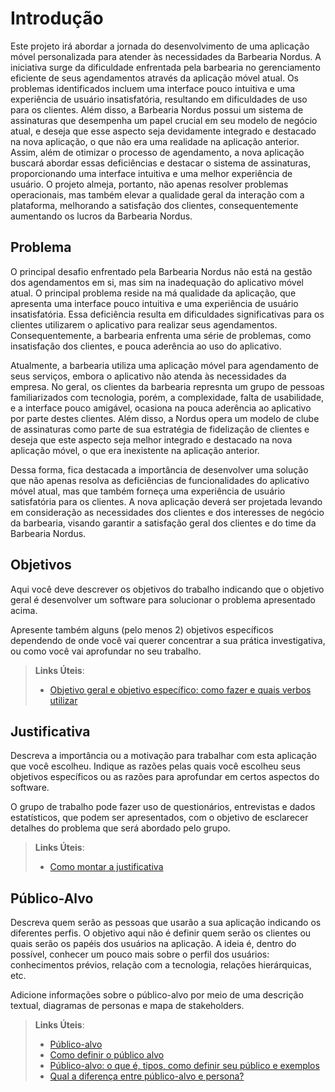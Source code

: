 # Introdução

Este projeto irá abordar a jornada do desenvolvimento de uma aplicação móvel personalizada para atender às necessidades da Barbearia Nordus. A iniciativa surge da dificuldade enfrentada pela barbearia no gerenciamento eficiente de seus agendamentos através da aplicação móvel atual. Os problemas identificados incluem uma interface pouco intuitiva e uma experiência de usuário insatisfatória, resultando em dificuldades de uso para os clientes. Além disso, a Barbearia Nordus possui um sistema de assinaturas que desempenha um papel crucial em seu modelo de negócio atual, e deseja que esse aspecto seja devidamente integrado e destacado na nova aplicação, o que não era uma realidade na aplicação anterior. Assim, além de otimizar o processo de agendamento, a nova aplicação buscará abordar essas deficiências e destacar o sistema de assinaturas, proporcionando uma interface intuitiva e uma melhor experiência de usuário. O projeto almeja, portanto, não apenas resolver problemas operacionais, mas também elevar a qualidade geral da interação com a plataforma, melhorando a satisfação dos clientes, consequentemente aumentando os lucros da Barbearia Nordus.
<!---
Texto descritivo com a visão geral do projeto abordado. Inclui o contexto, o problema, os objetivos, a justificativa e o público-alvo do projeto.
-->
## Problema

O principal desafio enfrentado pela Barbearia Nordus não está na gestão dos agendamentos em si, mas sim na inadequação do aplicativo móvel atual. O principal problema reside na má qualidade da aplicação, que apresenta uma interface pouco intuitiva e uma experiência de usuário insatisfatória. Essa deficiência resulta em dificuldades significativas para os clientes utilizarem o aplicativo para realizar seus agendamentos. Consequentemente, a barbearia enfrenta uma série de problemas, como insatisfação dos clientes, e pouca aderência ao uso do aplicativo.

Atualmente, a barbearia utiliza uma aplicação móvel para agendamento de seus serviços, embora o aplicativo não atenda às necessidades da empresa. No geral, os clientes da barbearia represnta um grupo de pessoas familiarizados com tecnologia, porém, a complexidade, falta de usabilidade, e a interface pouco amigável, ocasiona na pouca aderência ao aplicativo por parte destes clientes. Além disso, a Nordus opera um modelo de clube de assinaturas como parte de sua estratégia de fidelização de clientes e deseja que este aspecto seja melhor integrado e destacado na nova aplicação móvel, o que era inexistente na aplicação anterior.

Dessa forma, fica destacada a importância de desenvolver uma solução que não apenas resolva as deficiências de funcionalidades do aplicativo móvel atual, mas que também forneça uma experiência de usuário satisfatória para os clientes. A nova aplicação deverá ser projetada levando em consideração as necessidades dos clientes e dos interesses de negócio da barbearia, visando garantir a satisfação geral dos clientes e do time da Barbearia Nordus.
<!---
Nesse momento você deve apresentar o problema que a sua aplicação deve  resolver. No entanto, não é a hora de comentar sobre a aplicação.

Descreva também o contexto em que essa aplicação será usada, se  houver: empresa, tecnologias, etc. Novamente, descreva apenas o que de  fato existir, pois ainda não é a hora de apresentar requisitos  detalhados ou projetos.

Nesse momento, o grupo pode optar por fazer uso  de ferramentas como Design Thinking, que permite um olhar de ponta a ponta para o problema.

> **Links Úteis**:
> - [Objetivos, Problema de pesquisa e Justificativa](https://medium.com/@versioparole/objetivos-problema-de-pesquisa-e-justificativa-c98c8233b9c3)
> - [Matriz Certezas, Suposições e Dúvidas](https://medium.com/educa%C3%A7%C3%A3o-fora-da-caixa/matriz-certezas-suposi%C3%A7%C3%B5es-e-d%C3%BAvidas-fa2263633655)
> - [Brainstorming](https://www.euax.com.br/2018/09/brainstorming/)
-->
## Objetivos

Aqui você deve descrever os objetivos do trabalho indicando que o objetivo geral é desenvolver um software para solucionar o problema apresentado acima. 

Apresente também alguns (pelo menos 2) objetivos específicos dependendo de onde você vai querer concentrar a sua prática investigativa, ou como você vai aprofundar no seu trabalho.
 
> **Links Úteis**:
> - [Objetivo geral e objetivo específico: como fazer e quais verbos utilizar](https://blog.mettzer.com/diferenca-entre-objetivo-geral-e-objetivo-especifico/)

## Justificativa

Descreva a importância ou a motivação para trabalhar com esta aplicação que você escolheu. Indique as razões pelas quais você escolheu seus objetivos específicos ou as razões para aprofundar em certos aspectos do software.

O grupo de trabalho pode fazer uso de questionários, entrevistas e dados estatísticos, que podem ser apresentados, com o objetivo de esclarecer detalhes do problema que será abordado pelo grupo.

> **Links Úteis**:
> - [Como montar a justificativa](https://guiadamonografia.com.br/como-montar-justificativa-do-tcc/)

## Público-Alvo

Descreva quem serão as pessoas que usarão a sua aplicação indicando os diferentes perfis. O objetivo aqui não é definir quem serão os clientes ou quais serão os papéis dos usuários na aplicação. A ideia é, dentro do possível, conhecer um pouco mais sobre o perfil dos usuários: conhecimentos prévios, relação com a tecnologia, relações
hierárquicas, etc.

Adicione informações sobre o público-alvo por meio de uma descrição textual, diagramas de personas e mapa de stakeholders.

> **Links Úteis**:
> - [Público-alvo](https://blog.hotmart.com/pt-br/publico-alvo/)
> - [Como definir o público alvo](https://exame.com/pme/5-dicas-essenciais-para-definir-o-publico-alvo-do-seu-negocio/)
> - [Público-alvo: o que é, tipos, como definir seu público e exemplos](https://klickpages.com.br/blog/publico-alvo-o-que-e/)
> - [Qual a diferença entre público-alvo e persona?](https://rockcontent.com/blog/diferenca-publico-alvo-e-persona/)
